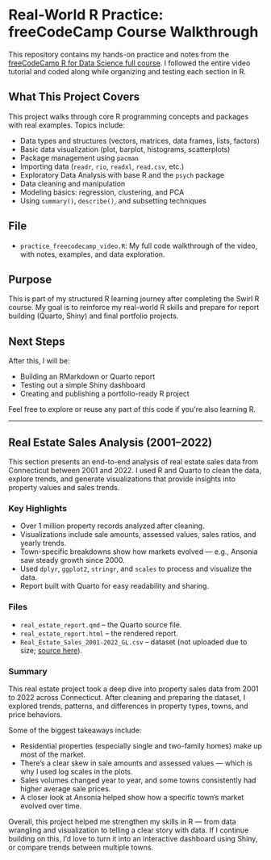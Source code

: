 # Real-World R Practice: freeCodeCamp Course Walkthrough

This repository contains my hands-on practice and notes from the [freeCodeCamp R for Data Science full course](https://www.youtube.com/watch?v=_V8eKsto3Ug). I followed the entire video tutorial and coded along while organizing and testing each section in R.

## What This Project Covers

This project walks through core R programming concepts and packages with real examples. Topics include:

* Data types and structures (vectors, matrices, data frames, lists, factors)
* Basic data visualization (plot, barplot, histograms, scatterplots)
* Package management using `pacman`
* Importing data (`readr`, `rio`, `readxl`, `read.csv`, etc.)
* Exploratory Data Analysis with base R and the `psych` package
* Data cleaning and manipulation
* Modeling basics: regression, clustering, and PCA
* Using `summary()`, `describe()`, and subsetting techniques

## File

* `practice_freecodecamp_video.R`: My full code walkthrough of the video, with notes, examples, and data exploration.

## Purpose

This is part of my structured R learning journey after completing the Swirl R course. My goal is to reinforce my real-world R skills and prepare for report building (Quarto, Shiny) and final portfolio projects.

## Next Steps

After this, I will be:

* Building an RMarkdown or Quarto report
* Testing out a simple Shiny dashboard
* Creating and publishing a portfolio-ready R project

Feel free to explore or reuse any part of this code if you're also learning R.

---

## Real Estate Sales Analysis (2001–2022)

This section presents an end-to-end analysis of real estate sales data from Connecticut between 2001 and 2022. I used R and Quarto to clean the data, explore trends, and generate visualizations that provide insights into property values and sales trends.

### Key Highlights

* Over 1 million property records analyzed after cleaning.
* Visualizations include sale amounts, assessed values, sales ratios, and yearly trends.
* Town-specific breakdowns show how markets evolved — e.g., Ansonia saw steady growth since 2000.
* Used `dplyr`, `ggplot2`, `stringr`, and `scales` to process and visualize the data.
* Report built with Quarto for easy readability and sharing.

### Files

* `real_estate_report.qmd` – the Quarto source file.
* `real_estate_report.html` – the rendered report.
* `Real_Estate_Sales_2001-2022_GL.csv` – dataset (not uploaded due to size; [source here](https://data.ct.gov/Property-Data/Real-Estate-Sales-2001-2022-GL/5mzw-sjtu)).

### Summary

This real estate project took a deep dive into property sales data from 2001 to 2022 across Connecticut. After cleaning and preparing the dataset, I explored trends, patterns, and differences in property types, towns, and price behaviors.

Some of the biggest takeaways include:

* Residential properties (especially single and two-family homes) make up most of the market.
* There’s a clear skew in sale amounts and assessed values — which is why I used log scales in the plots.
* Sales volumes changed year to year, and some towns consistently had higher average sale prices.
* A closer look at Ansonia helped show how a specific town’s market evolved over time.

Overall, this project helped me strengthen my skills in R — from data wrangling and visualization to telling a clear story with data. If I continue building on this, I’d love to turn it into an interactive dashboard using Shiny, or compare trends between multiple towns.
